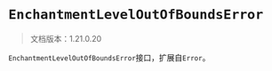 # `EnchantmentLevelOutOfBoundsError`

> 文档版本：1.21.0.20

`EnchantmentLevelOutOfBoundsError`接口，扩展自`Error`。
